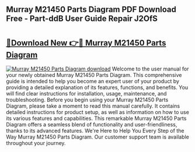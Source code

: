 ## Murray M21450 Parts Diagram PDF Download Free - Part-ddB User Guide Repair J2OfS

# <h2><a href="http://dfnyzl.blite.top/?on=Murray+M21450+Parts+Diagram">🔗Download New 👉🔴 Murray M21450 Parts Diagram</a></h2>

[![Murray M21450 Parts Diagram download](https://i.imgur.com/lujVjoI.png)](http://dfnyzl.blite.top/?on=Murray+M21450+Parts+Diagram)
Welcome to the user manual for your newly obtained Murray M21450 Parts Diagram. This comprehensive guide is intended to help you become an expert user of your product by providing a detailed explanation of its features, functions, and benefits. You will find clear instructions for installation, usage, maintenance, and troubleshooting. Before you begin using your Murray M21450 Parts Diagram, please take a moment to read this manual carefully. It contains detailed instructions for product setup, as well as information on how to use its various features and capabilities. This remarkable Murray M21450 Parts Diagram offers a seamless blend of functionality and user-friendliness, thanks to its advanced features. We're Here to Help You Every Step of the Way Murray M21450 Parts Diagram. Our customer support team is available throughout your journey.
